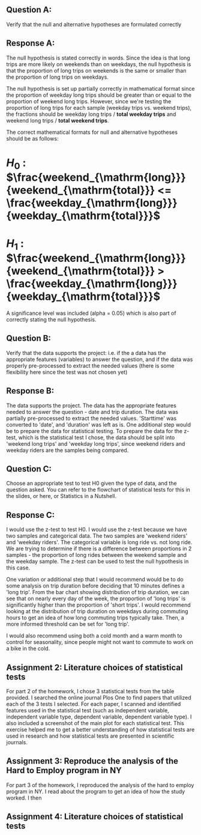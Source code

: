 ## Question A: 
Verify that the null and alternative hypotheses are formulated correctly

## Response A: 
The null hypothesis is stated correctly in words. Since the idea is that long trips are more likely on weekends than on weekdays, the null hypothesis is that the proportion of long trips on weekends is the same or smaller than the proportion of long trips on weekdays. 

The null hypothesis is set up partially correctly in mathematical format since the proportion of weekday long trips should be greater than or equal to the proportion of weekend long trips. However, since we're testing the proportion of long trips for each sample (weekday trips vs. weekend trips), the fractions should be weekday long trips / **total weekday trips** and weekend long trips / **total weekend trips**. 

The correct mathematical formats for null and alternative hypotheses should be as follows: 


# $H_0$ : $\frac{weekend_{\mathrm{long}}}{weekend_{\mathrm{total}}} <= \frac{weekday_{\mathrm{long}}}{weekday_{\mathrm{total}}}$
# $H_1$ : $\frac{weekend_{\mathrm{long}}}{weekend_{\mathrm{total}}} > \frac{weekday_{\mathrm{long}}}{weekday_{\mathrm{total}}}$

A significance level was included (alpha = 0.05) which is also part of correctly stating the null hypothesis. 

## Question B: 
Verify that the data supports the project: i.e. if the a data has the appropriate features (variables) to answer the question, and if the data was properly pre-processed to extract the needed values (there is some flexibility here since the test was not chosen yet)

## Response B: 
The data supports the project. The data has the appropriate features needed to answer the question - date and trip duration. The data was partially pre-processed to extract the needed values. 'Starttime' was converted to 'date', and 'duration' was left as is. One additional step would be to prepare the data for statistical testing. To prepare the data for the z-test, which is the statistical test I chose, the data should be split into 'weekend long trips' and 'weekday long trips', since weekend riders and weekday riders are the samples being compared. 


## Question C:
Choose an appropriate test to test H0 given the type of data, and the question asked. You can refer to the flowchart of statistical tests for this in the slides, or here, or Statistics in a Nutshell.

## Response C: 
I would use the z-test to test H0. I would use the z-test because we have two samples and categorical data. The two samples are 'weekend riders' and 'weekday riders'. The categorical variable is long ride vs. not long ride. We are trying to determine if there is a difference between proportions in 2 samples - the proportion of long rides between the weekend sample and the weekday sample. The z-test can be used to test the null hypothesis in this case. 

One variation or additional step that I would recommend would be to do some analysis on trip duration before deciding that 10 minutes defines a 'long trip'. From the bar chart showing distribution of trip duration, we can see that on nearly every day of the week, the proportion of 'long trips' is significantly higher than the proportion of 'short trips'. I would recommend looking at the distribution of trip duration on weekdays during commuting hours to get an idea of how long commuting trips typically take. Then, a more informed threshold can be set for 'long trip'.

I would also recommend using both a cold month and a warm month to control for seasonality, since people might not want to commute to work on a bike in the cold. 

## Assignment 2: Literature choices of statistical tests

For part 2 of the homework, I chose 3 statistical tests from the table provided. I searched the online journal Plos One to find papers that utilized each of the 3 tests I selected. For each paper, I scanned and identified features used in the statistical test (such as independent variable, independent variable type, dependent variable, dependent variable type). I also included a screenshot of the main plot for each statistical test. This exercise helped me to get a better understanding of how statistical tests are used in research and how statistical tests are presented in scientific journals. 

## Assignment 3: Reproduce the analysis of the Hard to Employ program in NY

For part 3 of the homework, I reproduced the analysis of the hard to employ program in NY. I read about the program to get an idea of how the study worked. I then 

## Assignment 4: Literature choices of statistical tests